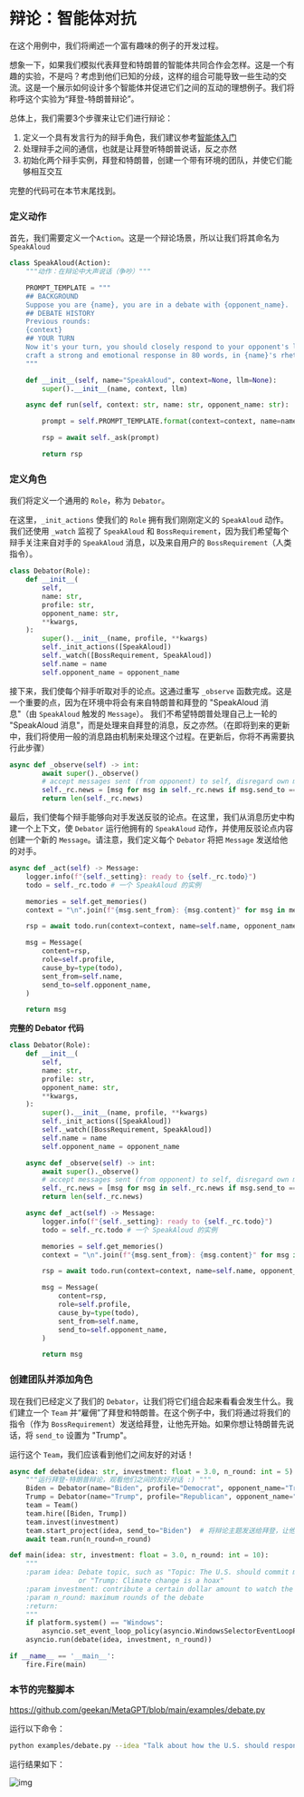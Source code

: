 # 辩论：智能体对抗

在这个用例中，我们将阐述一个富有趣味的例子的开发过程。

想象一下，如果我们模拟代表拜登和特朗普的智能体共同合作会怎样。这是一个有趣的实验，不是吗？考虑到他们已知的分歧，这样的组合可能导致一些生动的交流。这是一个展示如何设计多个智能体并促进它们之间的互动的理想例子。我们将称呼这个实验为“拜登-特朗普辩论”。

总体上，我们需要3个步骤来让它们进行辩论：
1. 定义一个具有发言行为的辩手角色，我们建议参考[智能体入门](agent_101)
2. 处理辩手之间的通信，也就是让拜登听特朗普说话，反之亦然
3. 初始化两个辩手实例，拜登和特朗普，创建一个带有环境的团队，并使它们能够相互交互

完整的代码可在本节末尾找到。

### 定义动作
首先，我们需要定义一个`Action`。这是一个辩论场景，所以让我们将其命名为 `SpeakAloud`
```python
class SpeakAloud(Action):
    """动作：在辩论中大声说话（争吵）"""

    PROMPT_TEMPLATE = """
    ## BACKGROUND
    Suppose you are {name}, you are in a debate with {opponent_name}.
    ## DEBATE HISTORY
    Previous rounds:
    {context}
    ## YOUR TURN
    Now it's your turn, you should closely respond to your opponent's latest argument, state your position, defend your arguments, and attack your opponent's arguments,
    craft a strong and emotional response in 80 words, in {name}'s rhetoric and viewpoints, your will argue:
    """

    def __init__(self, name="SpeakAloud", context=None, llm=None):
        super().__init__(name, context, llm)

    async def run(self, context: str, name: str, opponent_name: str):

        prompt = self.PROMPT_TEMPLATE.format(context=context, name=name, opponent_name=opponent_name)

        rsp = await self._ask(prompt)

        return rsp
```
### 定义角色
我们将定义一个通用的 `Role`，称为 `Debator`。

在这里，`_init_actions` 使我们的 `Role` 拥有我们刚刚定义的 `SpeakAloud` 动作。我们还使用 `_watch` 监视了 `SpeakAloud` 和 `BossRequirement`，因为我们希望每个辩手关注来自对手的 `SpeakAloud` 消息，以及来自用户的 `BossRequirement`（人类指令）。
```python
class Debator(Role):
    def __init__(
        self,
        name: str,
        profile: str,
        opponent_name: str,
        **kwargs,
    ):
        super().__init__(name, profile, **kwargs)
        self._init_actions([SpeakAloud])
        self._watch([BossRequirement, SpeakAloud])
        self.name = name
        self.opponent_name = opponent_name
```
接下来，我们使每个辩手听取对手的论点。这通过重写 `_observe` 函数完成。这是一个重要的点，因为在环境中将会有来自特朗普和拜登的 "SpeakAloud 消息"（由 `SpeakAloud` 触发的 `Message`）。
我们不希望特朗普处理自己上一轮的 "SpeakAloud 消息"，而是处理来自拜登的消息，反之亦然。（在即将到来的更新中，我们将使用一般的消息路由机制来处理这个过程。在更新后，你将不再需要执行此步骤）
```python
async def _observe(self) -> int:
        await super()._observe()
        # accept messages sent (from opponent) to self, disregard own messages from the last round
        self._rc.news = [msg for msg in self._rc.news if msg.send_to == self.name]
        return len(self._rc.news)
```
最后，我们使每个辩手能够向对手发送反驳的论点。在这里，我们从消息历史中构建一个上下文，使 `Debator` 运行他拥有的 `SpeakAloud` 动作，并使用反驳论点内容创建一个新的 `Message`。请注意，我们定义每个 `Debator` 将把 `Message` 发送给他的对手。
```python
async def _act(self) -> Message:
    logger.info(f"{self._setting}: ready to {self._rc.todo}")
    todo = self._rc.todo # 一个 SpeakAloud 的实例

    memories = self.get_memories()
    context = "\n".join(f"{msg.sent_from}: {msg.content}" for msg in memories)

    rsp = await todo.run(context=context, name=self.name, opponent_name=self.opponent_name)

    msg = Message(
        content=rsp,
        role=self.profile,
        cause_by=type(todo),
        sent_from=self.name,
        send_to=self.opponent_name,
    )

    return msg
```

<b>完整的 Debator 代码</b>

```python
class Debator(Role):
    def __init__(
        self,
        name: str,
        profile: str,
        opponent_name: str,
        **kwargs,
    ):
        super().__init__(name, profile, **kwargs)
        self._init_actions([SpeakAloud])
        self._watch([BossRequirement, SpeakAloud])
        self.name = name
        self.opponent_name = opponent_name

    async def _observe(self) -> int:
        await super()._observe()
        # accept messages sent (from opponent) to self, disregard own messages from the last round
        self._rc.news = [msg for msg in self._rc.news if msg.send_to == self.name]
        return len(self._rc.news)

    async def _act(self) -> Message:
        logger.info(f"{self._setting}: ready to {self._rc.todo}")
        todo = self._rc.todo # 一个 SpeakAloud 的实例

        memories = self.get_memories()
        context = "\n".join(f"{msg.sent_from}: {msg.content}" for msg in memories)

        rsp = await todo.run(context=context, name=self.name, opponent_name=self.opponent_name)

        msg = Message(
            content=rsp,
            role=self.profile,
            cause_by=type(todo),
            sent_from=self.name,
            send_to=self.opponent_name,
        )

        return msg
```
### 创建团队并添加角色
现在我们已经定义了我们的 `Debator`，让我们将它们组合起来看看会发生什么。我们建立一个 `Team` 并“雇佣”了拜登和特朗普。在这个例子中，我们将通过将我们的指令（作为 `BossRequirement`）发送给拜登，让他先开始。如果你想让特朗普先说话，将 `send_to` 设置为 "Trump"。

运行这个 `Team`，我们应该看到他们之间友好的对话！
```python
async def debate(idea: str, investment: float = 3.0, n_round: int = 5):
    """运行拜登-特朗普辩论，观看他们之间的友好对话 :) """
    Biden = Debator(name="Biden", profile="Democrat", opponent_name="Trump")
    Trump = Debator(name="Trump", profile="Republican", opponent_name="Biden")
    team = Team()
    team.hire([Biden, Trump])
    team.invest(investment)
    team.start_project(idea, send_to="Biden")  # 将辩论主题发送给拜登，让他先说话
    await team.run(n_round=n_round)

def main(idea: str, investment: float = 3.0, n_round: int = 10):
    """
    :param idea: Debate topic, such as "Topic: The U.S. should commit more in climate change fighting" 
                 or "Trump: Climate change is a hoax"
    :param investment: contribute a certain dollar amount to watch the debate
    :param n_round: maximum rounds of the debate
    :return:
    """
    if platform.system() == "Windows":
        asyncio.set_event_loop_policy(asyncio.WindowsSelectorEventLoopPolicy())
    asyncio.run(debate(idea, investment, n_round))

if __name__ == '__main__':
    fire.Fire(main)
```
### 本节的完整脚本

https://github.com/geekan/MetaGPT/blob/main/examples/debate.py

运行以下命令：
```sh
python examples/debate.py --idea "Talk about how the U.S. should respond to climate change"
```
运行结果如下：

![img](/image/guide/use_cases/debate_log.png)